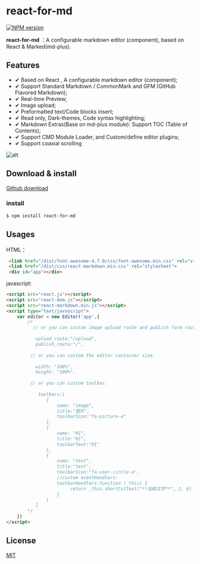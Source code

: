 # react-for-md


[![NPM version][npm-image]][npm-url]

[npm-image]: https://img.shields.io/npm/v/react-for-md.svg?style=flat-square
[npm-url]: https://www.npmjs.com/package/react-for-md

**react-for-md** ：A configurable markdown editor (component), based on React & Marked(md-plus).

## Features

- ✔︎ Based on React , A configurable markdown editor (component);
- ✔︎ Support Standard Markdown / CommonMark and GFM (GitHub Flavored Markdown);
- ✔︎ Real-time Preview;
- ✔︎ Image upload;
- ✔︎ Preformatted text/Code blocks insert;
- ✔︎ Read only, Dark-themes, Code syntax highlighting;
- ✔︎ Markdown Extras(Base on md-plus module): Support TOC (Table of Contents);
- ✔︎ Support CMD Module Loader, and Custom/define editor plugins;
- ✔︎ Support coaxial scrolling
  
![alt](https://raw.githubusercontent.com/wiki/luozaichun/react-for-md/screenshoot.png)

## Download & install

[Github download](https://github.com/luozaichun/react-for-md.git)

### install
```bash
$ npm install react-for-md 
```

## Usages

HTML：

```html
 <link href="/dist/font-awesome-4.7.0/css/font-awesome.min.css" rel="stylesheet">
 <link href="/dist/css/react-markdown.min.css" rel="stylesheet">
 <div id="app"></div>
```
javascript:

```html
<script src="react.js"></script>
<script src="react-dom.js"></script>
<script src="react-markdown.min.js"></script>
<script type="text/javascript">
    var editor = new Editor('app',{
        /*
          // or you can custom image upload route and publish form route.
 
           upload_route:"/upload",
           publish_route:"/",
 
         // or you can custom the editor container size.
 
           width: "100%",
           height: "100%",
 
         // or you can custom toolbar.
 
            toolbars:[
               {
                   name: "image",
                   title:"图片",
                   toolbarIcon:"fa-picture-o"
               },
               {
                   name: "H1",
                   title:"H1",
                   toolbarText:"H1"
               },
               {
                   name: "test",
                   title:"test",
                   toolbarIcon:"fa-user-circle-o",
                   //custom eventHandlers:
                   toolbarHandlers:function (_this) {
                        return _this.shortCutText("**加粗文字**", 2, 6)
                   }
               }
           ]
        */
    })
</script>
```

## License

[MIT](LICENSE)
